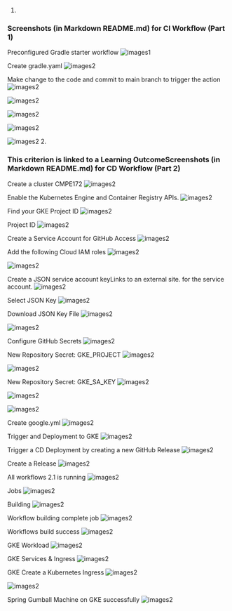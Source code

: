 1. 
### Screenshots (in Markdown README.md) for CI Workflow (Part 1)
Preconfigured Gradle starter workflow
![images1](./images/part1/Screenshot%20(65).png)

Create gradle.yaml
![images2](./images/part1/Screenshot%20(66).png)

Make change to the code and commit to main branch to trigger the action
![images2](./images/part1/Screenshot%20(67).png)

![images2](./images/part1/Screenshot%20(68).png)

![images2](./images/part1/Screenshot%20(69).png)

![images2](./images/part1/Screenshot%20(70).png)

![images2](./images/part1/Screenshot%20(71).png)
2.
### This criterion is linked to a Learning OutcomeScreenshots (in Markdown README.md) for CD Workflow (Part 2)
Create a cluster CMPE172
![images2](./images/part2/Screenshot%20(90).png)

Enable the Kubernetes Engine and Container Registry APIs.
![images2](./images/part2/Screenshot%20(72).png)

Find your GKE Project ID
![images2](./images/part2/Screenshot%20(73).png)

Project ID
![images2](./images/part2/Screenshot%20(74).png)

Create a Service Account for GitHub Access
![images2](./images/part2/Screenshot%20(75).png)

Add the following Cloud IAM roles
![images2](./images/part2/Screenshot%20(76).png)

![images2](./images/part2/Screenshot%20(78).png)

Create a JSON service account keyLinks to an external site. for the service account.
![images2](./images/part2/Screenshot%20(79).png)

Select JSON Key
![images2](./images/part2/Screenshot%20(80).png)

Download JSON Key File
![images2](./images/part2/Screenshot%20(81).png)

![images2](./images/part2/Screenshot%20(82).png)

Configure GitHub Secrets
![images2](./images/part2/Screenshot%20(83).png)

New Repository Secret: GKE_PROJECT
![images2](./images/part2/Screenshot%20(84).png)

![images2](./images/part2/Screenshot%20(85).png)

New Repository Secret: GKE_SA_KEY
![images2](./images/part2/Screenshot%20(86).png)

![images2](./images/part2/Screenshot%20(87).png)

![images2](./images/part2/Screenshot%20(88).png)

Create google.yml
![images2](./images/part2/Screenshot%20(89).png)

Trigger and Deployment to GKE
![images2](./images/part2/Screenshot%20(90).png)

Trigger a CD Deployment by creating a new GitHub Release
![images2](./images/part2/Screenshot%20(91).png)

Create a Release
![images2](./images/part2/Screenshot%20(92).png)

All workflows 2.1 is running
![images2](./images/part2/Screenshot%20(93).png)

Jobs
![images2](./images/part2/Screenshot%20(94).png)

Building
![images2](./images/part2/Screenshot%20(95).png)

Workflow building complete job
![images2](./images/part2/Screenshot%20(96).png)

Workflows build success
![images2](./images/part2/Screenshot%20(97).png)

GKE Workload
![images2](./images/part2/Screenshot%20(98).png)

GKE Services & Ingress
![images2](./images/part2/Screenshot%20(99).png)

GKE Create a Kubernetes Ingress
![images2](./images/part2/Screenshot%20(100).png)

![images2](./images/part2/Screenshot%20(101).png)

Spring Gumball Machine on GKE successfully
![images2](./images/part2/Screenshot%20(102).png)